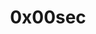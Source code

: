 ---
title: 0x00sec
description: The Home of the Hacker - Malware, Reverse Engineering, and Computer Science.
url: https://0x00sec.org/
image:
    # url: '/assets/images/cafe.png'
    # alt: 'Cafe'
tags: ['exploit', 'forum']
pubDate: 2023-11-09
draft: false
---